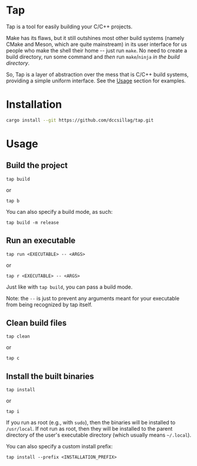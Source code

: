 # Tap

Tap is a tool for easily building your C/C++ projects.

Make has its flaws, but it still outshines most other build systems (namely CMake and Meson, which are quite mainstream) in its user interface for us people who make the shell their home -- just run `make`. No need to create a build directory, run some command and *then* run `make`/`ninja` *in the build directory*.

So, Tap is a layer of abstraction over the mess that is C/C++ build systems, providing a simple uniform interface. See the [Usage](#usage) section for examples.

# Installation

```sh
cargo install --git https://github.com/dccsillag/tap.git
```

# Usage

## Build the project

```
tap build
```

or

```
tap b
```

You can also specify a build mode, as such:

```
tap build -m release
```

## Run an executable

```
tap run <EXECUTABLE> -- <ARGS>
```

or

```
tap r <EXECUTABLE> -- <ARGS>
```

Just like with `tap build`, you can pass a build mode.

Note: the `--` is just to prevent any arguments meant for your executable from being recognized by tap itself.

## Clean build files

```
tap clean
```

or

```
tap c
```

## Install the built binaries

```
tap install
```

or

```
tap i
```

If you run as root (e.g., with `sudo`), then the binaries will be installed to `/usr/local`.
If not run as root, then they will be installed to the parent directory of the user's executable directory (which usually means `~/.local`).

You can also specify a custom install prefix:

```
tap install --prefix <INSTALLATION_PREFIX>
```
